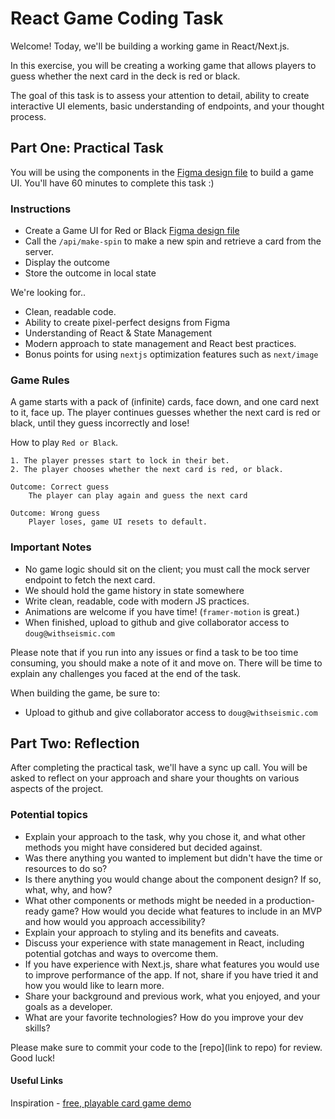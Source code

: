 # React Game Coding Task

Welcome! Today, we'll be building a working game in React/Next.js.

In this exercise, you will be creating a working game that allows players to guess whether the next card in the deck is red or black.

The goal of this task is to assess your attention to detail, ability to create interactive UI elements, basic understanding of endpoints, and your thought process.

## Part One: Practical Task

You will be using the components in the [Figma design file](https://www.figma.com/file/9pgpSp0op1eoWuMGtEHU7x/Patrianna---FE-Gaming-Task?node-id=0%3A1&t=W63yF9mNKHYfqh77-1) to build a game UI.
You'll have 60 minutes to complete this task :)

### Instructions

- Create a Game UI for Red or Black [Figma design file](https://www.figma.com/file/9pgpSp0op1eoWuMGtEHU7x/Patrianna---FE-Gaming-Task?node-id=0%3A1&t=W63yF9mNKHYfqh77-1)
- Call the `/api/make-spin` to make a new spin and retrieve a card from the server.
- Display the outcome
- Store the outcome in local state

We're looking for..

- Clean, readable code.
- Ability to create pixel-perfect designs from Figma
- Understanding of React & State Management
- Modern approach to state management and React best practices.
- Bonus points for using `nextjs` optimization features such as `next/image`

### Game Rules

A game starts with a pack of (infinite) cards, face down, and one card next to it, face up. The player continues guesses whether the next card is red or black, until they guess incorrectly and lose!

How to play `Red or Black`.

    1. The player presses start to lock in their bet.
    2. The player chooses whether the next card is red, or black.

    Outcome: Correct guess
        The player can play again and guess the next card

    Outcome: Wrong guess
        Player loses, game UI resets to default.

### Important Notes

- No game logic should sit on the client; you must call the mock server endpoint to fetch the next card.
- We should hold the game history in state somewhere
- Write clean, readable, code with modern JS practices.
- Animations are welcome if you have time! (`framer-motion` is great.)
- When finished, upload to github and give collaborator access to `doug@withseismic.com`

Please note that if you run into any issues or find a task to be too time consuming, you should make a note of it and move on. There will be time to explain any challenges you faced at the end of the task.

When building the game, be sure to:

- Upload to github and give collaborator access to `doug@withseismic.com`

## Part Two: Reflection

After completing the practical task, we'll have a sync up call. You will be asked to reflect on your approach and share your thoughts on various aspects of the project.

### Potential topics

- Explain your approach to the task, why you chose it, and what other methods you might have considered but decided against.
- Was there anything you wanted to implement but didn't have the time or resources to do so?
- Is there anything you would change about the component design? If so, what, why, and how?
- What other components or methods might be needed in a production-ready game? How would you decide what features to include in an MVP and how would you approach accessibility?
- Explain your approach to styling and its benefits and caveats.
- Discuss your experience with state management in React, including potential gotchas and ways to overcome them.
- If you have experience with Next.js, share what features you would use to improve performance of the app. If not, share if you have tried it and how you would like to learn more.
- Share your background and previous work, what you enjoyed, and your goals as a developer.
- What are your favorite technologies? How do you improve your dev skills?

Please make sure to commit your code to the [repo](link to repo) for review. Good luck!

#### Useful Links

Inspiration - [free, playable card game demo](https://spribe.co/games/hilo)
